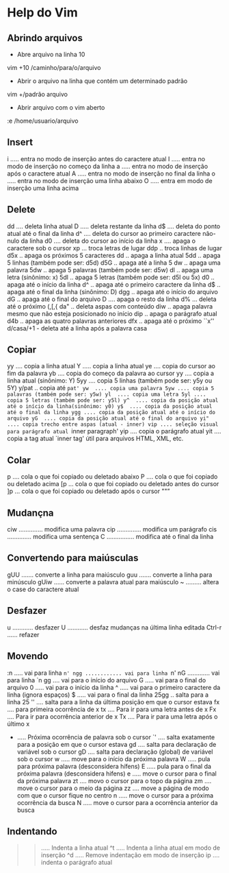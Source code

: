 # Help do Vim

## Abrindo arquivos

- Abre arquivo na linha 10

vim +10 /caminho/para/o/arquivo

- Abrir o arquivo na linha que contém um determinado padrão 

vim +/padrão arquivo

- Abrir arquivo com o vim aberto

:e /home/usuario/arquivo


## Insert


i ..... entra no modo de inserção antes do caractere atual
I ..... entra no modo de inserção no começo da linha
a ..... entra no modo de inserção após o caractere atual
A ..... entra no modo de inserção no final da linha
o ..... entra no modo de inserção uma linha abaixo
O ..... entra em modo de inserção uma linha acima



## Delete


dd .... deleta linha atual
D ..... deleta restante da linha
d$ .... deleta do ponto atual até o final da linha
d^ .... deleta do cursor ao primeiro caractere não-nulo da linha
d0 .... deleta do cursor ao início da linha
x .... apaga o caractere sob o cursor
xp ... troca letras de lugar
ddp .. troca linhas de lugar
d5x .. apaga os próximos 5 caracteres
dd  .. apaga a linha atual
5dd .. apaga 5 linhas (também pode ser: d5d)
d5G .. apaga até a linha 5
dw  .. apaga uma palavra
5dw .. apaga 5 palavras (também pode ser: d5w)
dl  .. apaga uma letra (sinônimo: x)
5dl .. apaga 5 letras (também pode ser: d5l ou 5x)
d0  .. apaga até o início da linha
d^  .. apaga até o primeiro caractere da linha
d$  .. apaga até o final da linha (sinônimo: D)
dgg .. apaga até o início do arquivo
dG  .. apaga até o final do arquivo
D .... apaga o resto da linha
d% ... deleta até o próximo (,[,{
da" .. deleta aspas com conteúdo
diw .. apaga palavra mesmo que não esteja posicionado no início
dip .. apaga o parágrafo atual
d4b .. apaga as quatro palavras anteriores
dfx .. apaga até o próximo ``x''
d/casa/+1 - deleta até a linha após a palavra casa



## Copiar


yy .... copia a linha atual
Y ..... copia a linha atual
ye .... copia do cursor ao fim da palavra
yb .... copia do começo da palavra ao cursor
yy  .... copia a linha atual (sinônimo: Y)
5yy .... copia 5 linhas (também pode ser: y5y ou 5Y)
y/pat .. copia até `pat'
yw  .... copia uma palavra
5yw .... copia 5 palavras (também pode ser: y5w)
yl  .... copia uma letra
5yl .... copia 5 letras (também pode ser: y5l)
y^  .... copia da posição atual até o início da linha(sinônimo: y0)
y$  .... copia da posição atual até o final da linha
ygg .... copia da posição atual até o início do arquivo
yG  .... copia da posição atual até o final do arquivo
yi" .... copia trecho entre aspas (atual - inner)
vip .... seleção visual para parágrafo atual `inner paragraph'
yip .... copia o parágrafo atual
yit .... copia a tag atual `inner tag' útil para arquivos HTML, XML, etc.



## Colar


p .... cola o que foi copiado ou deletado abaixo
P .... cola o que foi copiado ou deletado acima
[p ... cola o que foi copiado ou deletado antes do cursor
]p ... cola o que foi copiado ou deletado após o cursor
""”

## Mudançna


ciw .............. modifica uma palavra
cip .............. modifica um parágrafo
cis .............. modifica uma sentença
C ................ modifica até o final da linha



## Convertendo para maiúsculas

gUU ....... converte a linha para maiúsculo
guu ....... converte a linha para minúsculo
gUiw ...... converte a palavra atual para maiúsculo
~ ......... altera o case do caractere atual


## Desfazer

u ............ desfazer
U ............ desfaz mudanças na última linha editada
Ctrl-r  ...... refazer


## Movendo

:n<Enter>  ..... vai para linha `n'
ngg ............ vai para linha `n'
nG ............. vai para linha `n
gg .... vai para o início do arquivo
G ..... vai para o final do arquivo
0 ..... vai para o início da linha
^ ..... vai para o primeiro caractere da linha (ignora espaços)
$ ..... vai para o final da linha
25gg .. salta para a linha 25
'' .... salta para a linha da última posição em que o cursor estava
fx .... para primeira ocorrência de x
tx .... Para ir para uma letra antes de x
Fx .... Para ir para ocorrência anterior de x
Tx .... Para ir para uma letra após o último x
* ..... Próxima ocorrência de palavra sob o cursor
`' .... salta exatamente para a posição em que o cursor estava
gd .... salta para declaração de variável sob o cursor
gD .... salta para declaração (global) de variável sob o cursor
w ..... move para o início da próxima palavra
W ..... pula para próxima palavra (desconsidera hífens)
E ..... pula para o final da próxima palavra (desconsidera
        hifens)
e ..... move o cursor para o final da próxima palavra
zt .... movo o cursor para o topo da página
zm .... move o cursor para o meio da página
zz .... move a página de modo com que o cursor fique no
        centro
n ..... move o cursor para a próxima ocorrência da busca
N ..... move o cursor para a ocorrência anterior da busca



## Indentando

>> ..... Indenta a linha atual
^t ..... Indenta a linha atual em modo de inserção
^d ..... Remove indentação em modo de inserção
>ip .... indenta o parágrafo atual


